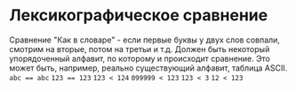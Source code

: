 # Лексикографическое сравнение
Сравнение "Как в словаре" - если первые буквы у двух слов совпали, смотрим на вторые, потом на третьи и т.д.
Должен быть некоторый упорядоченный алфавит, по которому и происходит сравнение. Это может быть, например, реально существующий алфавит, таблица ASCII.
`abc == abc`
`123 == 123`
`123 < 124`
`099999 < 123`
`123 < 3`
`12 < 123`
